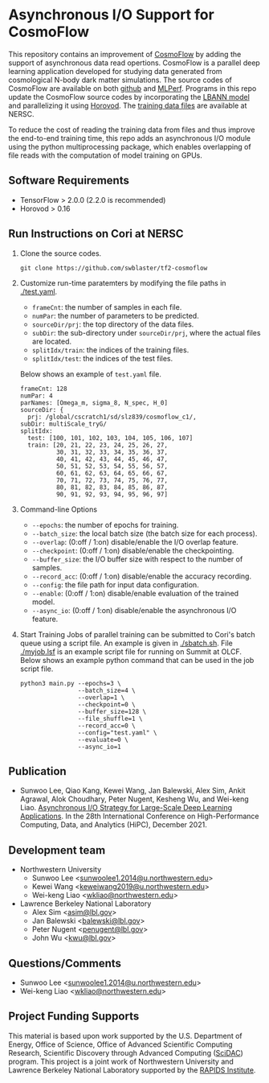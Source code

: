# Asynchronous I/O Support for CosmoFlow
This repository contains an improvement of
[CosmoFlow](https://dl.acm.org/doi/10.1109/SC.2018.00068)
by adding the support of asynchronous data read opertions.
CosmoFlow is a parallel deep learning application developed for studying
data generated from cosmological N-body dark matter simulations.
The source codes of CosmoFlow are available on both
[github](https://github.com/NERSC/CosmoFlow)
and [MLPerf](https://mlcommons.org/en/training-hpc-10/).
Programs in this repo update the CosmoFlow source codes by incorporating
the [LBANN model](https://www.osti.gov/servlets/purl/1548314)
and parallelizing it using [Horovod](https://github.com/horovod/horovod#citation).
The [training data files](https://portal.nersc.gov/project/m3363/) are available at NERSC.

To reduce the cost of reading the training data from files
and thus improve the end-to-end training time, this repo adds an asynchronous
I/O module using the python multiprocessing package, which enables
overlapping of file reads with the computation of model training on GPUs.

## Software Requirements
  * TensorFlow > 2.0.0 (2.2.0 is recommended)
  * Horovod > 0.16

## Run Instructions on Cori at NERSC
1. Clone the source codes.
   ```
   git clone https://github.com/swblaster/tf2-cosmoflow
   ```

2. Customize run-time paratemters by modifying the file paths in [./test.yaml](test.yaml).
   * `frameCnt`: the number of samples in each file.
   * `numPar`: the number of parameters to be predicted.
   * `sourceDir/prj`: the top directory of the data files.
   * `subDir`: the sub-directory under `sourceDir/prj`, where the actual files are located.
   * `splitIdx/train`: the indices of the training files.
   * `splitIdx/test`: the indices of the test files.

   Below shows an example of `test.yaml` file.
   ```
   frameCnt: 128
   numPar: 4
   parNames: [Omega_m, sigma_8, N_spec, H_0]
   sourceDir: {
     prj: /global/cscratch1/sd/slz839/cosmoflow_c1/,
   subDir: multiScale_tryG/
   splitIdx:
     test: [100, 101, 102, 103, 104, 105, 106, 107]
     train: [20, 21, 22, 23, 24, 25, 26, 27,
             30, 31, 32, 33, 34, 35, 36, 37,
             40, 41, 42, 43, 44, 45, 46, 47,
             50, 51, 52, 53, 54, 55, 56, 57,
             60, 61, 62, 63, 64, 65, 66, 67,
             70, 71, 72, 73, 74, 75, 76, 77,
             80, 81, 82, 83, 84, 85, 86, 87,
             90, 91, 92, 93, 94, 95, 96, 97]
   ```

3. Command-line Options
   * `--epochs`: the number of epochs for training.
   * `--batch_size`: the local batch size (the batch size for each process).
   * `--overlap`: (0:off / 1:on) disable/enable the I/O overlap feature.
   * `--checkpoint`: (0:off / 1:on) disable/enable the checkpointing.
   * `--buffer_size`: the I/O buffer size with respect to the number of samples.
   * `--record_acc`: (0:off / 1:on) disable/enable the accuracy recording.
   * `--config`: the file path for input data configuration.
   * `--enable`: (0:off / 1:on) disable/enable evaluation of the trained model.
   * `--async_io`: (0:off / 1:on) disable/enable the asynchronous I/O feature.

4. Start Training
   Jobs of parallel training can be submitted to Cori's batch queue using
   a script file. An example is given in [./sbatch.sh](sbatch.sh).
   File [./myjob.lsf](myjob.lsf) is an example script file for running on
   Summit at OLCF. Below shows an example python command that can be used
   in the job script file.
   ```
   python3 main.py --epochs=3 \
                   --batch_size=4 \
                   --overlap=1 \
                   --checkpoint=0 \
                   --buffer_size=128 \
                   --file_shuffle=1 \
                   --record_acc=0 \
                   --config="test.yaml" \
                   --evaluate=0 \
                   --async_io=1
   ```

## Publication
* Sunwoo Lee, Qiao Kang, Kewei Wang, Jan Balewski, Alex Sim, Ankit Agrawal, Alok Choudhary, Peter Nugent, Kesheng Wu, and Wei-keng Liao. [Asynchronous I/O Strategy for Large-Scale Deep Learning Applications](https://doi.org/10.1109/HiPC53243.2021.00046). In the 28th International Conference on High-Performance Computing, Data, and Analytics (HiPC), December 2021.

## Development team
  * Northwestern University
    + Sunwoo Lee <<sunwoolee1.2014@u.northwestern.edu>>
    + Kewei Wang <<keweiwang2019@u.northwestern.edu>>
    + Wei-keng Liao <<wkliao@northwestern.edu>>
  * Lawrence Berkeley National Laboratory
    + Alex Sim <<asim@lbl.gov>>
    + Jan Balewski <<balewski@lbl.gov>>
    + Peter Nugent <<penugent@lbl.gov>>
    + John Wu <<kwu@lbl.gov>>

## Questions/Comments
  * Sunwoo Lee <<sunwoolee1.2014@u.northwestern.edu>>
  * Wei-keng Liao <<wkliao@northwestern.edu>>

## Project Funding Supports
This material is based upon work supported by the U.S. Department of Energy, Office of Science, Office of Advanced Scientific Computing Research, Scientific Discovery through Advanced Computing ([SciDAC](https://www.scidac.gov)) program. This project is a joint work of Northwestern University and Lawrence Berkeley National Laboratory supported by the [RAPIDS Institute](https://rapids.lbl.gov).
